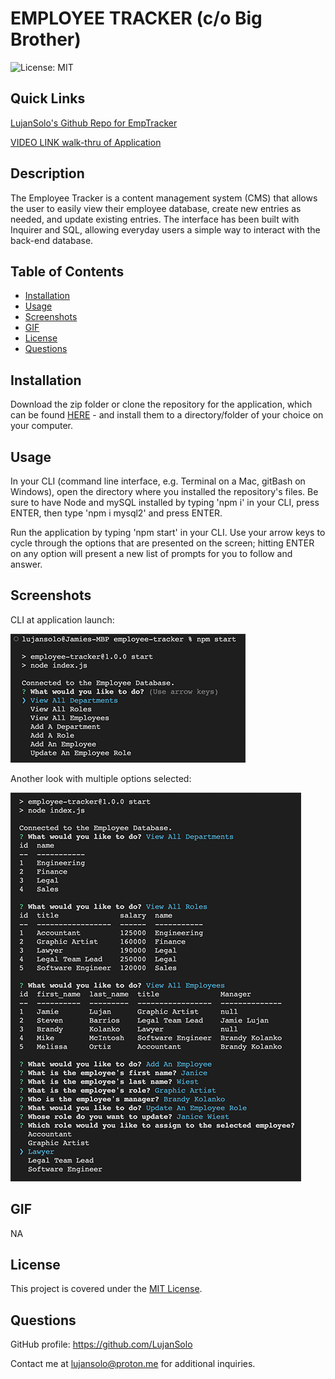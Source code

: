 # EMPLOYEE TRACKER (c/o Big Brother)

![License: MIT](https://img.shields.io/badge/License-MIT-yellow.svg)

## Quick Links

[LujanSolo's Github Repo for EmpTracker](https://github.com/LujanSolo/employee-tracker)

[VIDEO LINK walk-thru of Application]()

## Description

The Employee Tracker is a content management system (CMS) that allows the user to easily view their employee database, create new entries as needed, and update existing entries. The interface has been built with Inquirer and SQL, allowing everyday users a simple way to interact with the back-end database.

## Table of Contents

- [Installation](#installation)
- [Usage](#usage)
- [Screenshots](#screenshots)
- [GIF](#gif)
- [License](#license)
- [Questions](#questions)

## Installation

Download the zip folder or clone the repository for the application, which can be found [HERE](https://github.com/LujanSolo/employee-tracker) - and install them to a directory/folder of your choice on your computer.

## Usage

In your CLI (command line interface, e.g. Terminal on a Mac, gitBash on Windows), open the directory where you installed the repository's files. Be sure to have Node and mySQL installed by typing 'npm i' in your CLI, press ENTER, then type 'npm i mysql2' and press ENTER.

Run the application by typing 'npm start' in your CLI. Use your arrow keys to cycle through the options that are presented on the screen; hitting ENTER on any option will present a new list of prompts for you to follow and answer.

## Screenshots

CLI at application launch:

![Initial look at launch of application](./assets/images/emp-tracker1.png)

Another look with multiple options selected:

![Look of application with update user details showing](./assets/images/emp-tracker2.png)

## GIF

NA

## License

This project is covered under the [MIT License](https://opensource.org/licenses/MIT).

## Questions

GitHub profile: https://github.com/LujanSolo

Contact me at lujansolo@proton.me for additional inquiries.
